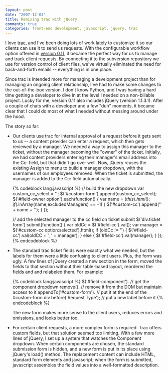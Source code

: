 ```yaml
---
layout: post
date: "2007-12-03"
title: Remixing trac with jQuery
comments: true
categories: front-end development, javascript, jquery, trac
---
```


I love <a href="http://trac.edgewall.org/">trac</a>, and I've been doing lots of work lately to customize it so our clients can use it to send us requests. With the configurable workflow option offered in <a href="http://trac.edgewall.org/milestone/0.11">version 0.11</a>, it became the perfect way for us to manage and track client requests. By connecting it to the subversion repository we use for version control of client files, we've virtually eliminated the need for back-and-forth emails -- everything is in one place.

Since trac is intended more for managing a development project than for managing an ongoing client relationship, I've had to make some changes to the out-of-the-box version. I don't know Python, and I was having a hard time getting a developer to dive in at the level I needed on a non-billable project. Lucky for me, version 0.11 also includes jQuery (version 1.1.3.1). After a couple of chats with a developer and a few "duh" moments, it became clear that I could do most of what I needed without messing around under the hood.

The story so far:

<ul>
<li>Our clients use trac for internal approval of a request before it gets sent to us -- a content provider can enter a request, which then gets reviewed by a manager. We needed a way to assign this manager to the ticket, without the manager becoming the "owner" of the ticket. Initially, we had content providers entering their manager's email address into the Cc: field, but that didn't go over well. Now, jQuery reuses the existing Assign to menu to build a manager dropdown, with the usernames of our employees removed. When the ticket is submitted, the manager is added to the Cc: field automatically.

{% codeblock lang:javascript %}
// build the new dropdown
var custom_cc_select = '';
$('#custom-form').append(custom_cc_select);
$('#field-owner option').each(function() {
  var name = $(this).html();
  if ($.inArray(name,excludedManagers) == -1) {
    $('#custom-cc').append('' + name + '');
  }
});

// add the selected manager to the cc field on ticket submit
$('div.ticket form').submit(function() {
  var oldCc = $('#field-cc').val();
  var manager = $('#custom-cc option:selected').html();
  if (oldCc != '') { $('#field-cc').val(oldCC + ', ' + manager); }
  else { $('#field-cc').val(manager); }
});
{% endcodeblock %}

</li>

<li>The standard trac ticket fields were exactly what we needed, but the labels for them were a little confusing to client users. Plus, the form was ugly. A few lines of jQuery created a new section in the form, moved the fields to that section without their table-based layout, reordered the fields and and relabeled them. For example:

{% codeblock lang:javascript %}
$('#field-component'). // get the component dropdown
remove(). // remove it from the DOM but maintain access to it
appendTo('#custom-form'). // put it at the end of the #custom-form div
before('Request Type'); // put a new label before it
{% endcodeblock %}

The new form makes more sense to the client users, reduces errors and omissions, and looks better too.</li>

<li>For certain client requests, a more complex form is required. Trac offers custom fields, but that solution seemed too limiting. With a few more lines of jQuery, I set up a system that watches the Component dropdown. When certain components are chosen, the standard submission form is hidden, and a new form is put in its place using jQuery's load() method. The replacement content can include HTML, standard form elements and javascript; when the form is submitted, javascript assembles the field values into a well-formatted description.</li>
</ul>
